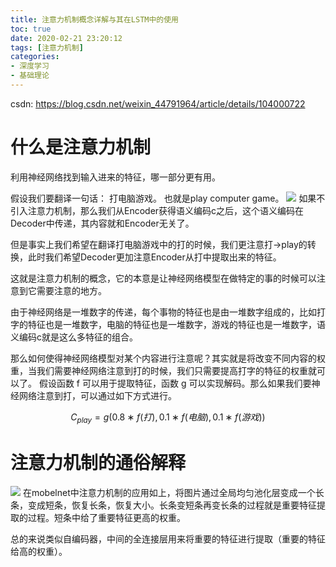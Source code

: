 ```yaml
---
title: 注意力机制概念详解与其在LSTM中的使用
toc: true
date: 2020-02-21 23:20:12
tags: [注意力机制]
categories:
- 深度学习
- 基础理论
---
```


csdn: https://blog.csdn.net/weixin_44791964/article/details/104000722
# 什么是注意力机制
<!--more-->
利用神经网络找到输入进来的特征，哪一部分更有用。

假设我们要翻译一句话：
打电脑游戏。
也就是play computer game。
![](1.png)
如果不引入注意力机制，那么我们从Encoder获得语义编码c之后，这个语义编码在Decoder中传递，其内容就和Encoder无关了。

但是事实上我们希望在翻译打电脑游戏中的打的时候，我们更注意打->play的转换，此时我们希望Decoder更加注意Encoder从打中提取出来的特征。

这就是注意力机制的概念，它的本意是让神经网络模型在做特定的事的时候可以注意到它需要注意的地方。

由于神经网络是一堆数字的传递，每个事物的特征也是由一堆数字组成的，比如打字的特征也是一堆数字，电脑的特征也是一堆数字，游戏的特征也是一堆数字，语义编码c就是这么多特征的组合。

那么如何使得神经网络模型对某个内容进行注意呢？其实就是将改变不同内容的权重，当我们需要神经网络注意到打的时候，我们只需要提高打字的特征的权重就可以了。
假设函数 f 可以用于提取特征，函数 g 可以实现解码。那么如果我们要神经网络注意到打，可以通过如下方式进行。

$$C_{play}=g(0.8∗f(打),0.1∗f(电脑),0.1∗f(游戏))$$

# 注意力机制的通俗解释
![](2.png)
在mobelnet中注意力机制的应用如上，将图片通过全局均匀池化层变成一个长条，变成短条，恢复长条，恢复大小。长条变短条再变长条的过程就是重要特征提取的过程。短条中给了重要特征更高的权重。

总的来说类似自编码器，中间的全连接层用来将重要的特征进行提取（重要的特征给高的权重）。
